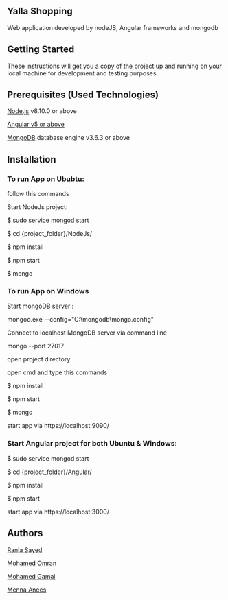 <h2>Yalla Shopping</h2>
Web application developed by nodeJS, Angular frameworks and mongodb 


<h2>Getting Started</h2>
These instructions will get you a copy of the project up and running on your local machine for development and testing purposes.


<h2>Prerequisites (Used Technologies) </h2>

<a href="https://nodejs.org/en/docs/">Node.js</a> v8.10.0 or above

<a href="https://angular.io/docs/">Angular v5 or above</a>

<a href="https://docs.mongodb.com/">MongoDB</a> database engine v3.6.3 or above


<h2>Installation</h2>

<h3>To run App on Ububtu:</h3> 
follow this commands

Start NodeJs project:

$ sudo service mongod start

$ cd {project_folder}/NodeJs/

$ npm install

$ npm start

$ mongo


<h3>To run App on Windows</h3>

Start mongoDB server :

mongod.exe --config="C:\mongodb\mongo.config"

Connect to localhost MongoDB server via command line

mongo --port 27017

open project directory

open cmd and type this commands

$ npm install

$ npm start

$ mongo

start app via https://localhost:9090/



<h3>Start Angular project for both Ubuntu & Windows: </h3> 

$ sudo service mongod start

$ cd {project_folder}/Angular/

$ npm install

$ npm start

start app via https://localhost:3000/



<h2>Authors</h2>

<a href="https://github.com/raniaSayed">Rania Sayed</a>

<a href="https://github.com/mohamedgomran">Mohamed Omran</a>

<a href="https://github.com/gemyero">Mohamed Gamal</a>

<a href="https://github.com/MennaAnees">Menna Anees</a>

